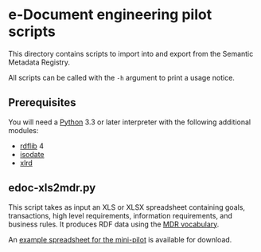 e-Document engineering pilot scripts
=====================================

This directory contains scripts to import into and export from the Semantic
Metadata Registry.

All scripts can be called with the `-h` argument to print a usage notice.


Prerequisites
--------------

You will need a [Python][] 3.3 or later interpreter with the following
additional modules:

* [rdflib][] 4
* [isodate][]
* [xlrd][]

[Python]: http://python.org/
[rdflib]: https://pypi.python.org/pypi/rdflib
[isodate]: https://pypi.python.org/pypi/isodate
[xlrd]: https://pypi.python.org/pypi/xlrd


edoc-xls2mdr.py
----------------

This script takes as input an XLS or XLSX spreadsheet containing goals,
transactions, high level requirements, information requirements, and business
rules. It produces RDF data using the [MDR vocabulary][].

An [example spreadsheet for the mini-pilot][xls-template] is available for
download.

[MDR vocabulary]: http://mdr.tesproject.eu/def
[xls-template]: http://mdr.semic.eu/downloads/e-Document_Engineering_Methods_-_Template_Activity_Registration.xlsx
